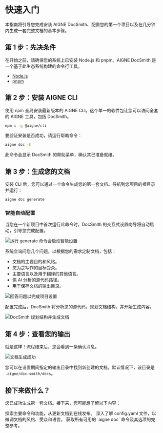 # 快速入门

本指南将引导您完成安装 AIGNE DocSmith、配置您的第一个项目以及在几分钟内生成一套完整文档的基本步骤。

## 第 1 步：先决条件

在开始之前，请确保您的系统上已安装 Node.js 和 pnpm。AIGNE DocSmith 是一个基于此生态系统构建的命令行工具。

- [Node.js](https://nodejs.org/)
- [pnpm](https://pnpm.io/)

## 第 2 步：安装 AIGNE CLI

使用 npm 全局安装最新版本的 AIGNE CLI。这个单一的软件包让您可以访问全套的 AIGNE 工具，包括 DocSmith。

```bash
npm i -g @aigne/cli
```

要验证安装是否成功，请运行帮助命令：

```bash
aigne doc -h
```

此命令会显示 DocSmith 的帮助菜单，确认其已准备就绪。

## 第 3 步：生成您的文档

安装 CLI 后，您可以通过一个命令生成您的第一套文档。导航到您项目的根目录并运行：

```bash
aigne doc generate
```

### 智能自动配置

当您在一个新项目中首次运行此命令时，DocSmith 的交互式设置向导将自动启动，引导您完成配置。

![运行 generate 命令会启动智能设置](https://docsmith.aigne.io/image-bin/uploads/0c45a32667c5250e54194a61d9495965.png)

系统会询问您几个问题，以根据您的需求定制文档，包括：

- 文档的主要目的和风格。
- 您为之写作的目标受众。
- 主要语言以及用于翻译的其他语言。
- 供 AI 分析的源代码路径。
- 用于保存文档的输出目录。

![回答问题以完成项目设置](https://docsmith.aigne.io/image-bin/uploads/fbedbfa256036ad6375a6c18047a75ad.png)

配置完成后，DocSmith 将分析您的源代码，规划文档结构，并开始生成内容。

![DocSmith 规划结构并生成文档](https://docsmith.aigne.io/image-bin/uploads/d0766c19380a02eb8a6f8ce86a838849.png)

## 第 4 步：查看您的输出

就是这样！流程结束后，您会看到一条确认消息。

![文档生成成功](https://docsmith.aigne.io/image-bin/uploads/0967443611408ad9d0042793d590b8fd.png)

您可以在设置期间指定的输出目录中找到新创建的文档。默认情况下，该目录是 `.aigne/doc-smith/docs`。

## 接下来做什么？

您已成功生成第一套文档。接下来，您可能想了解以下内容：

<x-cards>
  <x-card data-title="核心功能" data-icon="lucide:box" data-href="/features">
    探索主要命令和功能，从更新文档到在线发布。
  </x-card>
  <x-card data-title="配置指南" data-icon="lucide:settings" data-href="/configuration">
    深入了解 config.yaml 文件，以微调文档的风格、受众和语言。
  </x-card>
  <x-card data-title="CLI 命令参考" data-icon="lucide:terminal" data-href="/cli-reference">
    获取所有可用的 `aigne doc` 命令及其选项的完整参考。
  </x-card>
</x-cards>